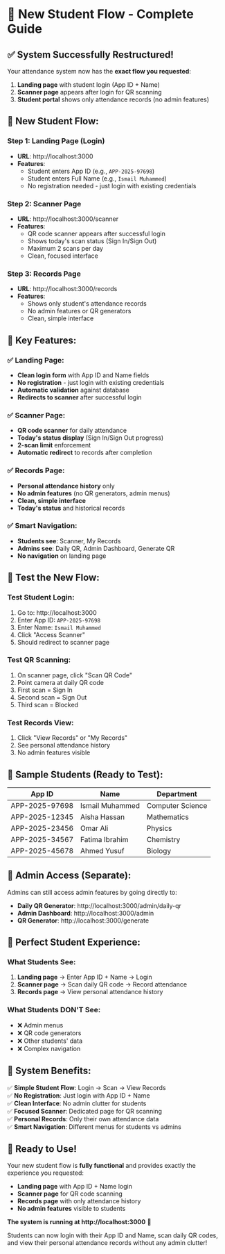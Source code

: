 # 🎯 **New Student Flow - Complete Guide**

## ✅ **System Successfully Restructured!**

Your attendance system now has the **exact flow you requested**:

1. **Landing page** with student login (App ID + Name)
2. **Scanner page** appears after login for QR scanning
3. **Student portal** shows only attendance records (no admin features)

## 🚀 **New Student Flow:**

### **Step 1: Landing Page (Login)**
- **URL**: http://localhost:3000
- **Features**: 
  - Student enters App ID (e.g., `APP-2025-97698`)
  - Student enters Full Name (e.g., `Ismail Muhammed`)
  - No registration needed - just login with existing credentials

### **Step 2: Scanner Page**
- **URL**: http://localhost:3000/scanner
- **Features**:
  - QR code scanner appears after successful login
  - Shows today's scan status (Sign In/Sign Out)
  - Maximum 2 scans per day
  - Clean, focused interface

### **Step 3: Records Page**
- **URL**: http://localhost:3000/records
- **Features**:
  - Shows only student's attendance records
  - No admin features or QR generators
  - Clean, simple interface

## 🎨 **Key Features:**

### **✅ Landing Page:**
- **Clean login form** with App ID and Name fields
- **No registration** - just login with existing credentials
- **Automatic validation** against database
- **Redirects to scanner** after successful login

### **✅ Scanner Page:**
- **QR code scanner** for daily attendance
- **Today's status display** (Sign In/Sign Out progress)
- **2-scan limit** enforcement
- **Automatic redirect** to records after completion

### **✅ Records Page:**
- **Personal attendance history** only
- **No admin features** (no QR generators, admin menus)
- **Clean, simple interface**
- **Today's status** and historical records

### **✅ Smart Navigation:**
- **Students see**: Scanner, My Records
- **Admins see**: Daily QR, Admin Dashboard, Generate QR
- **No navigation** on landing page

## 🧪 **Test the New Flow:**

### **Test Student Login:**
1. Go to: http://localhost:3000
2. Enter App ID: `APP-2025-97698`
3. Enter Name: `Ismail Muhammed`
4. Click "Access Scanner"
5. Should redirect to scanner page

### **Test QR Scanning:**
1. On scanner page, click "Scan QR Code"
2. Point camera at daily QR code
3. First scan = Sign In
4. Second scan = Sign Out
5. Third scan = Blocked

### **Test Records View:**
1. Click "View Records" or "My Records"
2. See personal attendance history
3. No admin features visible

## 👥 **Sample Students (Ready to Test):**

| App ID | Name | Department |
|--------|------|------------|
| APP-2025-97698 | Ismail Muhammed | Computer Science |
| APP-2025-12345 | Aisha Hassan | Mathematics |
| APP-2025-23456 | Omar Ali | Physics |
| APP-2025-34567 | Fatima Ibrahim | Chemistry |
| APP-2025-45678 | Ahmed Yusuf | Biology |

## 🔧 **Admin Access (Separate):**

Admins can still access admin features by going directly to:
- **Daily QR Generator**: http://localhost:3000/admin/daily-qr
- **Admin Dashboard**: http://localhost:3000/admin
- **QR Generator**: http://localhost:3000/generate

## 🎯 **Perfect Student Experience:**

### **What Students See:**
1. **Landing page** → Enter App ID + Name → Login
2. **Scanner page** → Scan daily QR code → Record attendance
3. **Records page** → View personal attendance history

### **What Students DON'T See:**
- ❌ Admin menus
- ❌ QR code generators
- ❌ Other students' data
- ❌ Complex navigation

## 🚀 **System Benefits:**

✅ **Simple Student Flow**: Login → Scan → View Records  
✅ **No Registration**: Just login with App ID + Name  
✅ **Clean Interface**: No admin clutter for students  
✅ **Focused Scanner**: Dedicated page for QR scanning  
✅ **Personal Records**: Only their own attendance data  
✅ **Smart Navigation**: Different menus for students vs admins  

## 🎉 **Ready to Use!**

Your new student flow is **fully functional** and provides exactly the experience you requested:

- **Landing page** with App ID + Name login
- **Scanner page** for QR code scanning
- **Records page** with only attendance history
- **No admin features** visible to students

**The system is running at http://localhost:3000** 🎉

Students can now login with their App ID and Name, scan daily QR codes, and view their personal attendance records without any admin clutter!
